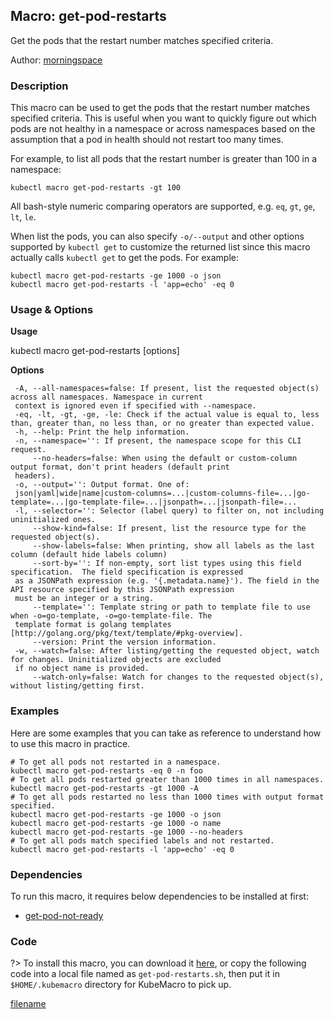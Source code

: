 ## Macro: get-pod-restarts

Get the pods that the restart number matches specified criteria.

Author: [morningspace](https://github.com/morningspace/)

<!-- tabs:start -->

### **Description**


This macro can be used to get the pods that the restart number matches specified criteria. This
is useful when you want to quickly figure out which pods are not healthy in a namespace or across
namespaces based on the assumption that a pod in health should not restart too many times.

For example, to list all pods that the restart number is greater than 100 in a namespace:
```shell
kubectl macro get-pod-restarts -gt 100
```

All bash-style numeric comparing operators are supported, e.g. `eq`, `gt`, `ge`, `lt`, `le`.

When list the pods, you can also specify `-o/--output` and other options supported by `kubectl get`
to customize the returned list since this macro actually calls `kubectl get` to get the pods. For
example:
```shell
kubectl macro get-pod-restarts -ge 1000 -o json
kubectl macro get-pod-restarts -l 'app=echo' -eq 0
```



### **Usage & Options**

**Usage**

kubectl macro get-pod-restarts [options]

**Options**

```
 -A, --all-namespaces=false: If present, list the requested object(s) across all namespaces. Namespace in current
 context is ignored even if specified with --namespace.
 -eq, -lt, -gt, -ge, -le: Check if the actual value is equal to, less than, greater than, no less than, or no greater than expected value.
 -h, --help: Print the help information.
 -n, --namespace='': If present, the namespace scope for this CLI request.
     --no-headers=false: When using the default or custom-column output format, don't print headers (default print
 headers).
 -o, --output='': Output format. One of:
 json|yaml|wide|name|custom-columns=...|custom-columns-file=...|go-template=...|go-template-file=...|jsonpath=...|jsonpath-file=...
 -l, --selector='': Selector (label query) to filter on, not including uninitialized ones.
     --show-kind=false: If present, list the resource type for the requested object(s).
     --show-labels=false: When printing, show all labels as the last column (default hide labels column)
     --sort-by='': If non-empty, sort list types using this field specification.  The field specification is expressed
 as a JSONPath expression (e.g. '{.metadata.name}'). The field in the API resource specified by this JSONPath expression
 must be an integer or a string.
     --template='': Template string or path to template file to use when -o=go-template, -o=go-template-file. The
 template format is golang templates [http://golang.org/pkg/text/template/#pkg-overview].
     --version: Print the version information.
 -w, --watch=false: After listing/getting the requested object, watch for changes. Uninitialized objects are excluded
 if no object name is provided.
     --watch-only=false: Watch for changes to the requested object(s), without listing/getting first.

```

### **Examples**

Here are some examples that you can take as reference to understand how to use this macro in practice.
```shell
# To get all pods not restarted in a namespace.
kubectl macro get-pod-restarts -eq 0 -n foo
# To get all pods restarted greater than 1000 times in all namespaces.
kubectl macro get-pod-restarts -gt 1000 -A
# To get all pods restarted no less than 1000 times with output format specified.
kubectl macro get-pod-restarts -ge 1000 -o json
kubectl macro get-pod-restarts -ge 1000 -o name
kubectl macro get-pod-restarts -ge 1000 --no-headers
# To get all pods match specified labels and not restarted.
kubectl macro get-pod-restarts -l 'app=echo' -eq 0

```

### **Dependencies**

To run this macro, it requires below dependencies to be installed at first:

* [get-pod-not-ready](docs/get-pod-not-ready.md)

### **Code**

?> To install this macro, you can download it [here](bin/get-pod-restarts.sh ':ignore get-pod-restarts'), or copy the following code into a local file named as `get-pod-restarts.sh`, then put it in `$HOME/.kubemacro` directory for KubeMacro to pick up.

[filename](../bin/get-pod-restarts.sh ':include :type=code shell')

<!-- tabs:end -->
